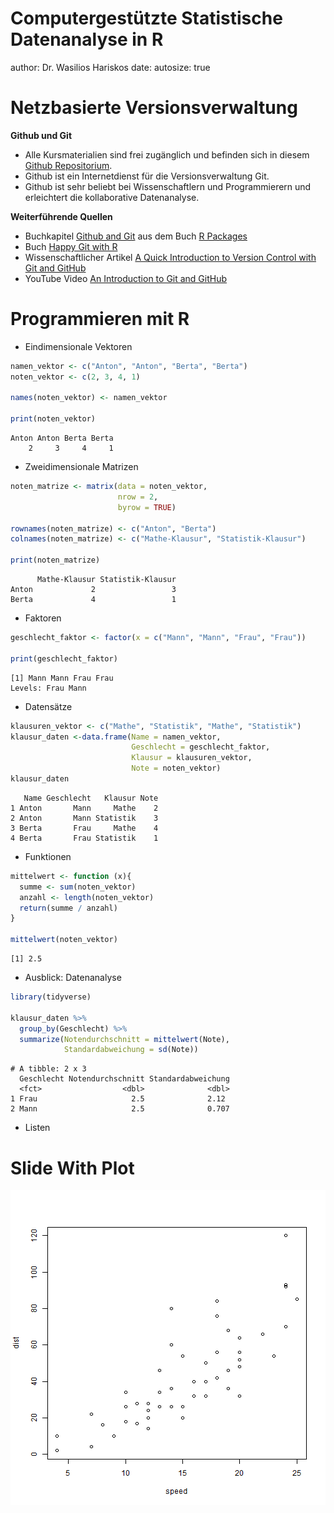 Computergestützte Statistische Datenanalyse in R
========================================================
author: Dr. Wasilios Hariskos
date: 
autosize: true

Netzbasierte Versionsverwaltung
========================================================

**Github und Git**
- Alle Kursmaterialien sind frei zugänglich und befinden sich in diesem [Github Repositorium](https://github.com/wasilios-hariskos/csd-berlin20).
- Github ist ein Internetdienst für die Versionsverwaltung Git.
- Github ist sehr beliebt bei Wissenschaftlern und Programmierern und erleichtert die kollaborative Datenanalyse.

**Weiterführende Quellen**
- Buchkapitel [Github and Git](https://r-pkgs.org/git.html) aus dem Buch [R Packages](https://r-pkgs.org/)
- Buch [Happy Git with R](https://happygitwithr.com/)
- Wissenschaftlicher Artikel [A Quick Introduction to Version Control with Git and GitHub](https://journals.plos.org/ploscompbiol/article?id=10.1371/journal.pcbi.1004668)
- YouTube Video [An Introduction to Git and GitHub](https://www.youtube.com/watch?v=MJUJ4wbFm_A)

Programmieren mit R
========================================================

- Eindimensionale Vektoren

```r
namen_vektor <- c("Anton", "Anton", "Berta", "Berta")
noten_vektor <- c(2, 3, 4, 1)

names(noten_vektor) <- namen_vektor

print(noten_vektor)
```

```
Anton Anton Berta Berta 
    2     3     4     1 
```

- Zweidimensionale Matrizen

```r
noten_matrize <- matrix(data = noten_vektor,
                        nrow = 2,
                        byrow = TRUE)

rownames(noten_matrize) <- c("Anton", "Berta")
colnames(noten_matrize) <- c("Mathe-Klausur", "Statistik-Klausur")

print(noten_matrize)
```

```
      Mathe-Klausur Statistik-Klausur
Anton             2                 3
Berta             4                 1
```

- Faktoren

```r
geschlecht_faktor <- factor(x = c("Mann", "Mann", "Frau", "Frau"))

print(geschlecht_faktor)
```

```
[1] Mann Mann Frau Frau
Levels: Frau Mann
```

- Datensätze


```r
klausuren_vektor <- c("Mathe", "Statistik", "Mathe", "Statistik")
klausur_daten <-data.frame(Name = namen_vektor, 
                           Geschlecht = geschlecht_faktor,
                           Klausur = klausuren_vektor, 
                           Note = noten_vektor)
klausur_daten
```

```
   Name Geschlecht   Klausur Note
1 Anton       Mann     Mathe    2
2 Anton       Mann Statistik    3
3 Berta       Frau     Mathe    4
4 Berta       Frau Statistik    1
```

- Funktionen

```r
mittelwert <- function (x){
  summe <- sum(noten_vektor)
  anzahl <- length(noten_vektor)
  return(summe / anzahl)
}

mittelwert(noten_vektor)
```

```
[1] 2.5
```

- Ausblick: Datenanalyse

```r
library(tidyverse)

klausur_daten %>% 
  group_by(Geschlecht) %>% 
  summarize(Notendurchschnitt = mittelwert(Note),
            Standardabweichung = sd(Note))
```

```
# A tibble: 2 x 3
  Geschlecht Notendurchschnitt Standardabweichung
  <fct>                  <dbl>              <dbl>
1 Frau                     2.5              2.12 
2 Mann                     2.5              0.707
```


- Listen


Slide With Plot
========================================================

![plot of chunk unnamed-chunk-4](00-ueberblick.Rmd-figure/unnamed-chunk-4-1.png)
